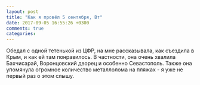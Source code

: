 ```yaml
---
layout: post
title: "Как я провёл 5 сентября, Вт"
date: 2017-09-05 16:55:26 +0300
comments: true
categories: 
---
```



Обедал с одной тетенькой из ЦФР, на мне рассказывала, как съездила в Крым, и как ей там понравилось. В частности, она очень хвалила Бахчисарай, Воронцовский дворец и особенно Севастополь. Также она упомянула огромное количество металлолома на пляжах - я уже не первый раз о этом слышу.  